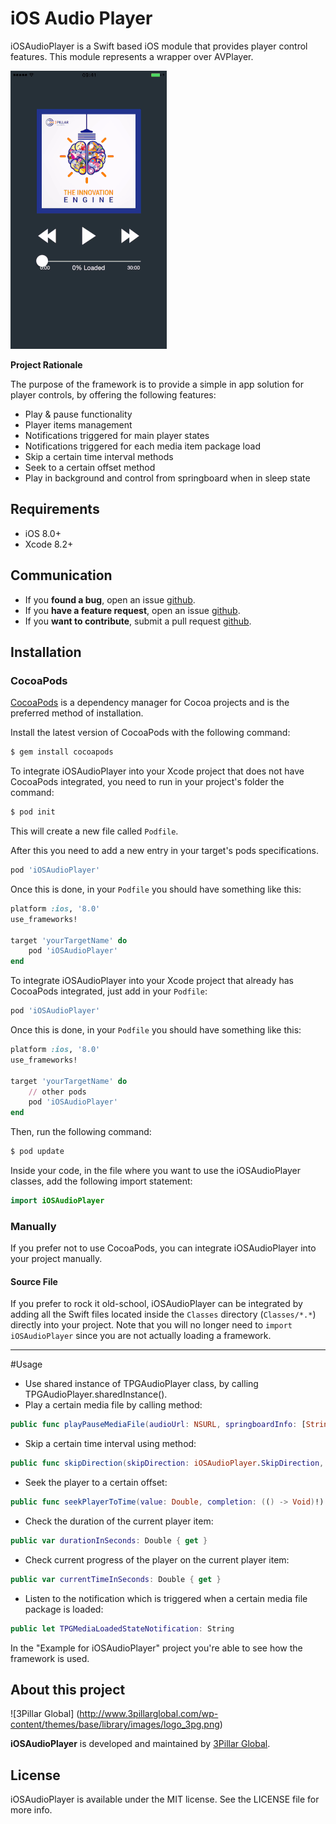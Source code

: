 # iOS Audio Player

iOSAudioPlayer is a Swift based iOS module that provides player control features. This module represents a wrapper over AVPlayer.

![](Screenshots/AudioPlayerDemo.gif)

**Project Rationale**

The purpose of the framework is to provide a simple in app solution for player controls, by offering the following features:

*	Play & pause functionality
*	Player items management
*	Notifications triggered for main player states
*	Notifications triggered for each media item package load
*	Skip a certain time interval methods
* 	Seek to a certain offset method
*	Play in background and control from springboard when in sleep state

## Requirements

- iOS 8.0+
- Xcode 8.2+

## Communication

- If you **found a bug**, open an issue [github](https://github.com/3pillarlabs/ios-audio-player/issues/new).
- If you **have a feature request**, open an issue [github](https://github.com/3pillarlabs/ios-audio-player/issues/new).
- If you **want to contribute**, submit a pull request [github](https://github.com/3pillarlabs/ios-audio-player/compare).

## Installation
### CocoaPods

[CocoaPods](http://cocoapods.org) is a dependency manager for Cocoa projects and is the preferred method of installation.

Install the latest version of CocoaPods with the following command:

```bash
$ gem install cocoapods
```

To integrate iOSAudioPlayer into your Xcode project that does not have CocoaPods integrated, you need to run in your project's folder the command:
```bash
$ pod init
```
This will create a new file called `Podfile`.

After this you need to add a new entry in your target's pods specifications.
```ruby
pod 'iOSAudioPlayer'
```
Once this is done, in your `Podfile` you should have something like this:
```ruby
platform :ios, '8.0'
use_frameworks!

target 'yourTargetName' do
    pod 'iOSAudioPlayer'
end
```

To integrate iOSAudioPlayer into your Xcode project that already has CocoaPods integrated, just add in your `Podfile`:
```ruby
pod 'iOSAudioPlayer'
```
Once this is done, in your `Podfile` you should have something like this:
```ruby
platform :ios, '8.0'
use_frameworks!

target 'yourTargetName' do
    // other pods
    pod 'iOSAudioPlayer'
end
```

Then, run the following command:
```bash
$ pod update
```

Inside your code, in the file where you want to use the iOSAudioPlayer classes, add the following import statement:
```swift
import iOSAudioPlayer
```

### Manually

If you prefer not to use CocoaPods, you can integrate iOSAudioPlayer into your project manually.

#### Source File

If you prefer to rock it old-school, iOSAudioPlayer can be integrated by adding all the Swift files located inside the `Classes` directory (`Classes/*.*`) directly into your project. Note that you will no longer need to `import iOSAudioPlayer` since you are not actually loading a framework.

---

#Usage
- Use shared instance of TPGAudioPlayer class, by calling TPGAudioPlayer.sharedInstance().
- Play a certain media file by calling method:
```swift
public func playPauseMediaFile(audioUrl: NSURL, springboardInfo: [String : AnyObject], startTime: Double, completion: (previousItem: String?, stopTime: Double) -> ())
```
- Skip a certain time interval using method:
```swift
public func skipDirection(skipDirection: iOSAudioPlayer.SkipDirection, timeInterval: Double, offset: Double)
```
- Seek the player to a certain offset:
```swift
public func seekPlayerToTime(value: Double, completion: (() -> Void)!)
```
- Check the duration of the current player item:
```swift
public var durationInSeconds: Double { get }
```
- Check current progress of the player on the current player item:
```swift
public var currentTimeInSeconds: Double { get }
```
- Listen to the notification which is triggered when a certain media file package is loaded:
```swift
public let TPGMediaLoadedStateNotification: String
```
In the "Example for iOSAudioPlayer" project you're able to see how the framework is used.


## About this project

![3Pillar Global] (http://www.3pillarglobal.com/wp-content/themes/base/library/images/logo_3pg.png)

**iOSAudioPlayer** is developed and maintained by [3Pillar Global](http://www.3pillarglobal.com/).

## License

iOSAudioPlayer is available under the MIT license. See the LICENSE file for more info.
